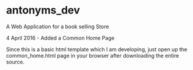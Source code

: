 # antonyms_dev
A Web Application for a book selling Store

4 April 2016 - Added a Common Home Page

Since this is a basic html template which I am developing, just open up the common_home.html page in your browser after downloading the entire source.
